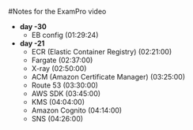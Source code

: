 #Notes for the ExamPro video

* **day -30**
  - EB config (01:29:24)
* **day -21**
  - ECR (Elastic Container Registry) (02:21:00)
  - Fargate (02:37:00)
  - X-ray (02:50:00)
  - ACM (Amazon Certificate Manager) (03:25:00)
  - Route 53 (03:30:00)
  - AWS SDK (03:45:00)
  - KMS (04:04:00)
  - Amazon Cognito (04:14:00)
  - SNS (04:26:00)
